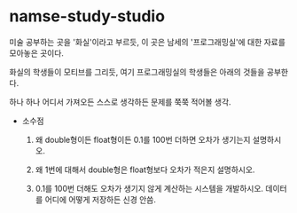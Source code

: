 # namse-study-studio

미술 공부하는 곳을 '화실'이라고 부르듯, 이 곳은 남세의 '프로그래밍실'에 대한 자료를 모아놓은 곳이다.

화실의 학생들이 모티브를 그리듯, 여기 프로그래밍실의 학생들은 아래의 것들을 공부한다.

하나 하나 어디서 가져오든 스스로 생각하든 문제를 쭉쭉 적어볼 생각.

- 소수점
  1. 왜 double형이든 float형이든 0.1를 100번 더하면 오차가 생기는지 설명하시오.

  2. 왜 1번에 대해서 double형은 float형보다 오차가 적은지 설명하시오.

  3. 0.1를 100번 더해도 오차가 생기지 않게 계산하는 시스템을 개발하시오. 데이터를 어디에 어떻게 저장하든 신경 안씀.
